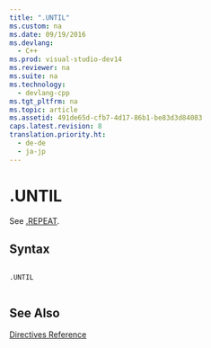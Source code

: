 ```yaml
---
title: ".UNTIL"
ms.custom: na
ms.date: 09/19/2016
ms.devlang: 
  - C++
ms.prod: visual-studio-dev14
ms.reviewer: na
ms.suite: na
ms.technology: 
  - devlang-cpp
ms.tgt_pltfrm: na
ms.topic: article
ms.assetid: 491de65d-cfb7-4d17-86b1-be83d3d84083
caps.latest.revision: 8
translation.priority.ht: 
  - de-de
  - ja-jp
---
```

# .UNTIL
See [.REPEAT](../vs140/.REPEAT.md).  
  
## Syntax  
  
```  
  
.UNTIL  
  
```  
  
## See Also  
 [Directives Reference](../vs140/Directives-Reference.md)